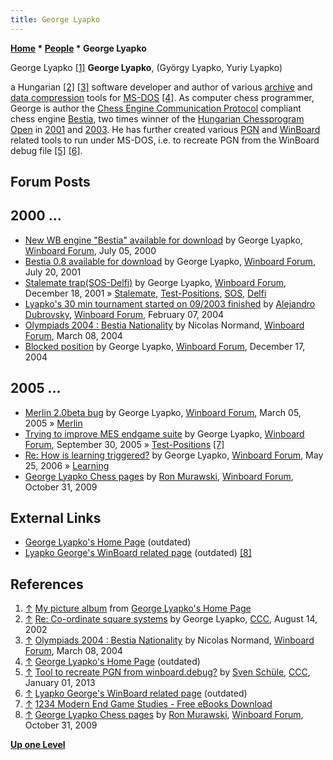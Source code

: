```yaml
---
title: George Lyapko
---
```

**[Home](Home "Home") * [People](People "People") * George Lyapko**

[](http://www.oocities.org/siliconvalley/lab/6606/pictures.htm) George Lyapko <a id="cite-note-1" href="#cite-ref-1">[1]</a>
**George Lyapko**, (György Lyapko, Yuriy Lyapko)

a Hungarian <a id="cite-note-2" href="#cite-ref-2">[2]</a> <a id="cite-note-3" href="#cite-ref-3">[3]</a> software developer and author of various [archive](https://en.wikipedia.org/wiki/Archive) and [data compression](https://en.wikipedia.org/wiki/Data_compression) tools for [MS-DOS](MS-DOS "MS-DOS") <a id="cite-note-4" href="#cite-ref-4">[4]</a>.
As computer chess programmer, George is author the [Chess Engine Communication Protocol](Chess_Engine_Communication_Protocol "Chess Engine Communication Protocol") compliant chess engine [Bestia](Bestia "Bestia"), two times winner of the [Hungarian Chessprogram Open](Hungarian_Chessprogram_Open "Hungarian Chessprogram Open") in [2001](MASPV_2001 "MASPV 2001") and [2003](MASPV_2003 "MASPV 2003").
He has further created various [PGN](Portable_Game_Notation "Portable Game Notation") and [WinBoard](WinBoard "WinBoard") related tools to run under MS-DOS, i.e. to recreate PGN from the WinBoard debug file <a id="cite-note-5" href="#cite-ref-5">[5]</a> <a id="cite-note-6" href="#cite-ref-6">[6]</a>.

## Forum Posts

## 2000 ...

- [New WB engine "Bestia" available for download](http://www.open-aurec.com/wbforum/viewtopic.php?f=18&t=31917) by George Lyapko, [Winboard Forum](Computer_Chess_Forums "Computer Chess Forums"), July 05, 2000
- [Bestia 0.8 available for download](http://www.open-aurec.com/wbforum/viewtopic.php?f=18&t=34232) by George Lyapko, [Winboard Forum](Computer_Chess_Forums "Computer Chess Forums"), July 20, 2001
- [Stalemate trap(SOS-Delfi)](http://www.open-aurec.com/wbforum/viewtopic.php?f=18&t=35352) by George Lyapko, [Winboard Forum](Computer_Chess_Forums "Computer Chess Forums"), December 18, 2001 » [Stalemate](Stalemate "Stalemate"), [Test-Positions](Test_Positions "Test-Positions"), [SOS](SOS "SOS"), [Delfi](Delfi "Delfi")
- [Lyapko's 30 min tournament started on 09/2003 finished](http://www.open-aurec.com/wbforum/viewtopic.php?f=18&t=46376&p=175677) by [Alejandro Dubrovsky](Alejandro_Dubrovsky "Alejandro Dubrovsky"), [Winboard Forum](Computer_Chess_Forums "Computer Chess Forums"), February 07, 2004
- [Olympiads 2004 : Bestia Nationality](http://www.open-aurec.com/wbforum/viewtopic.php?f=18&t=46770) by Nicolas Normand, [Winboard Forum](Computer_Chess_Forums "Computer Chess Forums"), March 08, 2004
- [Blocked position](http://www.open-aurec.com/wbforum/viewtopic.php?f=2&t=1024) by George Lyapko, [Winboard Forum](Computer_Chess_Forums "Computer Chess Forums"), December 17, 2004

## 2005 ...

- [Merlin 2.0beta bug](http://www.open-aurec.com/wbforum/viewtopic.php?f=2&t=1858) by George Lyapko, [Winboard Forum](Computer_Chess_Forums "Computer Chess Forums"), March 05, 2005 » [Merlin](</Merlin_(HU)> "Merlin (HU)")
- [Trying to improve MES endgame suite](http://www.open-aurec.com/wbforum/viewtopic.php?f=2&t=3589) by George Lyapko, [Winboard Forum](Computer_Chess_Forums "Computer Chess Forums"), September 30, 2005 » [Test-Positions](Test_Positions "Test-Positions") <a id="cite-note-7" href="#cite-ref-7">[7]</a>
- [Re: How is learning triggered?](http://www.open-aurec.com/wbforum/viewtopic.php?f=2&t=4867&p=25131#p25131) by George Lyapko, [Winboard Forum](Computer_Chess_Forums "Computer Chess Forums"), May 25, 2006 » [Learning](Learning "Learning")
- [George Lyapko Chess pages](http://www.open-aurec.com/wbforum/viewtopic.php?f=2&t=50524) by [Ron Murawski](Ron_Murawski "Ron Murawski"), [Winboard Forum](Computer_Chess_Forums "Computer Chess Forums"), October 31, 2009

## External Links

- [George Lyapko's Home Page](http://www.oocities.org/siliconvalley/lab/6606/) (outdated)
- [Lyapko George's WinBoard related page](http://www.oocities.org/siliconvalley/lab/6606/winboard.htm) (outdated) <a id="cite-note-8" href="#cite-ref-8">[8]</a>

## References

1. <a id="cite-ref-1" href="#cite-note-1">↑</a> [My picture album](http://www.oocities.org/siliconvalley/lab/6606/pictures.htm) from [George Lyapko's Home Page](http://www.oocities.org/siliconvalley/lab/6606/)
1. <a id="cite-ref-2" href="#cite-note-2">↑</a> [Re: Co-ordinate square systems](https://www.stmintz.com/ccc/index.php?id=245564) by George Lyapko, [CCC](CCC "CCC"), August 14, 2002
1. <a id="cite-ref-3" href="#cite-note-3">↑</a> [Olympiads 2004 : Bestia Nationality](http://www.open-aurec.com/wbforum/viewtopic.php?f=18&t=46770) by Nicolas Normand, [Winboard Forum](Computer_Chess_Forums "Computer Chess Forums"), March 08, 2004
1. <a id="cite-ref-4" href="#cite-note-4">↑</a> [George Lyapko's Home Page](http://www.oocities.org/siliconvalley/lab/6606/) (outdated)
1. <a id="cite-ref-5" href="#cite-note-5">↑</a> [Tool to recreate PGN from winboard.debug?](http://www.talkchess.com/forum/viewtopic.php?t=46721) by [Sven Schüle](Sven_Sch%C3%BCle "Sven Schüle"), [CCC](CCC "CCC"), January 01, 2013
1. <a id="cite-ref-6" href="#cite-note-6">↑</a> [Lyapko George's WinBoard related page](http://www.oocities.org/siliconvalley/lab/6606/winboard.htm) (outdated)
1. <a id="cite-ref-7" href="#cite-note-7">↑</a> [1234 Modern End Game Studies - Free eBooks Download](http://www.ebook3000.com/1234-Modern-End-Game-Studies_118820.html)
1. <a id="cite-ref-8" href="#cite-note-8">↑</a> [George Lyapko Chess pages](http://www.open-aurec.com/wbforum/viewtopic.php?f=2&t=50524) by [Ron Murawski](Ron_Murawski "Ron Murawski"), [Winboard Forum](Computer_Chess_Forums "Computer Chess Forums"), October 31, 2009

**[Up one Level](People "People")**

